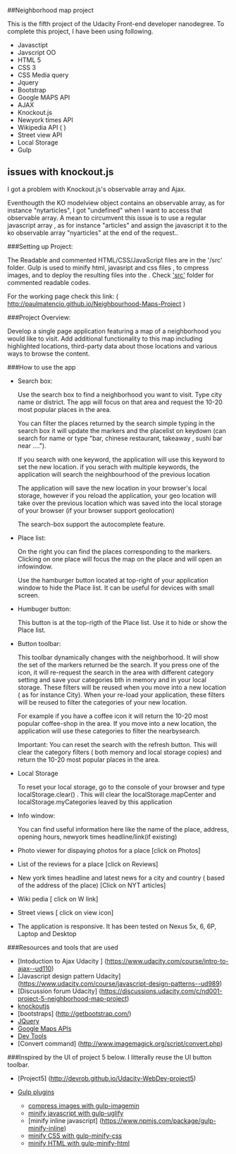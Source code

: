 ##Neighborhood map project


This is the fifth project of the Udacity Front-end developer nanodegree. To complete this project, I have been using following.

* Javasctipt
* Javscript OO
* HTML 5
* CSS 3
* CSS Media query
* Jquery
* Bootstrap
* Google MAPS API
* AJAX
* Knockout.js
* Newyork times API
* Wikipedia API ( )
* Street view API
* Local Storage
* Gulp


## issues with knockout.js

I got a problem with Knockout.js's observable array and Ajax.

Eventhougth the KO modelview object contains an observable array, as for instance "nytarticles", I got "undefined" when I want to access that observable array. A mean to circumvent this issue is to use a regular javascript array , as for instance "articles" and  assign the javascript it to the ko observable array "nyarticles" at the end of the request..


###Setting up Project:

The Readable and commented HTML/CSS/JavaScript files are in the '<project folder>/src' folder. Gulp is used to minify html, javasript and css files , to cmpress images, and to deploy the resulting files into the <project folder>. Check ['src'](https://github.com/PaulMatencio/Neighbourhood-Maps-Project/tree/master/src) folder for commented readable codes.

For the working page check this link: ( http://paulmatencio.github.io/Neighbourhood-Maps-Project )

###Project Overview:

Develop a single page application featuring a map of a neighborhood you would like to visit. Add additional functionality to this map including highlighted locations, third-party data about those locations and various ways to browse the content.

###How to use the app

* Search box:

   Use the search box to find a neighborhood you want to visit. Type city name or district. The app will focus on that area and request the 10-20 most popular places in the area.

   You can filter the places returned by the search simple typing in the search box it will update the markers and the placelist on keydown (can search for name or type "bar, chinese restaurant, takeaway , sushi bar near ....").
   
   If you search with one keyword, the application will use this keyword to set the new location.
   if you serach with multiple keywords, the application will search the neighbourhood of the previous location

   The application will save the new location in your browser's local storage, however if you reload the application, your geo location will take over the previous location which was saved into the local storage of your browser (if your browser support geolocation)

   The search-box support the autocomplete feature.

* Place list:

   On the right you can find the places corresponding to the markers. Clicking on one place will focus the map on the place and will open an infowindow.

   Use the hamburger button located at top-right of your application window to  hide the Place list. It can be useful for devices with small screen.

* Humbuger button:

  This button is at the top-rigth of the Place list. Use it to hide or show the Place list. 

* Button toolbar:

   This toolbar dynamically changes with the neighborhood. It will show the set of the markers returned be the search. 
   If you press one of the icon, it will re-request the search in the area with different category setting and save your categories bth in memory and in your local storage. These filters will be reused when you move into a new location ( as for instance City). When your re-load your application, these filters will be reused to filter the categories of your new location.

   For example if you have a coffee icon it will return the 10-20 most popular coffee-shop in the area. If you move into a new location, the application will use these categories to filter the nearbysearch.

   Important: You can reset the search with the refresh button. This will clear the category filters ( both memory and local storage copies) and return the 10-20 most popular places in the area.

* Local Storage 

  To reset your local storage, go to the console of your browser and type localStorage.clear() . This will clear the localStorage.mapCenter and localStorage.myCategories leaved by this application
  

* Info window:

   You can find useful information here like the name of the place, address, opening hours, newyork times headline/link(if existing)

* Photo viewer for dispaying photos for a place  [click on Photos]
* List  of the reviews for a place [click on Reviews]
* New york times headline  and latest news for a city and country ( based of the address of the place)  [Click on NYT articles]
* Wiki pedia [ click on W link]
* Street views [ click on view icon]


* The application is responsive. It has been tested on Nexus 5x, 6, 6P, Laptop and Desktop

###Resources and tools that are used

* [Intoduction to Ajax Udacity ] (https://www.udacity.com/course/intro-to-ajax--ud110)
* [Javascript design pattern Udacity] (https://www.udacity.com/course/javascript-design-patterns--ud989)
* [Discussion forum Udacity]  (https://discussions.udacity.com/c/nd001-project-5-neighborhood-map-project)
* [knockoutjs](http://knockoutjs.com/)
* [bootstraps] (http://getbootstrap.com/)
* [JQuery](https://jquery.com/)
* [Google Maps APIs](https://developers.google.com/maps/?hl=en)
* [Dev Tools](https://developer.chrome.com/devtools/docs/rendering-settings)
* [Convert command] (http://www.imagemagick.org/script/convert.php)

###Inspired by the UI of project 5 below. I litterally reuse the UI button toolbar.
* [Project5] (http://devrob.github.io/Udacity-WebDev-project5)


* [Gulp plugins](http://gulpjs.com/plugins/)
    * [compress images with gulp-imagemin](https://www.npmjs.com/package/gulp-imagemin)
    * [minify javascript with gulp-uglify](https://www.npmjs.com/package/gulp-uglify/)
    * [minify inline javascript] (https://www.npmjs.com/package/gulp-minify-inline)
    * [minify CSS with gulp-minify-css](https://www.npmjs.com/package/gulp-minify-css)
    * [minify HTML with gulp-minify-html](https://www.npmjs.com/package/gulp-minify-html)


